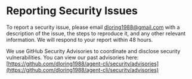 # Reporting Security Issues

To report a security issue, please email dloring1988@gmail.com with a description of the issue, the steps to reproduce it, and any other relevant information. We will respond to your report within 48 hours.

We use GitHub Security Advisories to coordinate and disclose security vulnerabilities. You can view our past advisories here: [https://github.com/dloring1988/agent-cli/security/advisories](https://github.com/dloring1988/agent-cli/security/advisories)